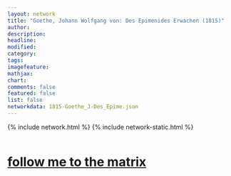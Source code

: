 ```yaml
---
layout: network
title: "Goethe, Johann Wolfgang von: Des Epimenides Erwachen (1815)"
author:
description:
headline:
modified:
category:
tags: 
imagefeature: 
mathjax: 
chart: 
comments: false
featured: false
list: false
networkdata: 1815-Goethe_J-Des_Epime.json
---
```

{% include network.html %}
{% include network-static.html %}
<div class="row">
  <div class="small-5 small-centered columns"><a href="/matrix458"><h1>follow me to the matrix</h1></a>
</div>
</div>
